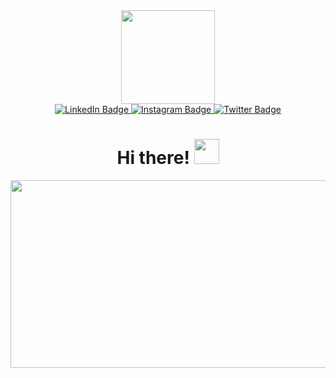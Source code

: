 <div id="header" align="center">
  <img src="https://media.giphy.com/media/3o6Zt6ML6BklcajjsA/giphy.gif" width="150"/>
  
  <div id="badges">
  <a href="https://linkedin.com/in/djaytiwari/">
    <img src="https://img.shields.io/badge/LinkedIn-blue?style=for-the-badge&logo=linkedin&logoColor=white" alt="LinkedIn Badge"/>
  </a>
  <a href="https://instagram.com/aye_djay/">
    <img src="https://img.shields.io/badge/Instagram-ff69b4?style=for-the-badge&logo=instagram&logoColor=white" alt="Instagram Badge"/>
  </a>
  <a href="https://twitter.com/aye_djay">
    <img src="https://img.shields.io/badge/Twitter-blue?style=for-the-badge&logo=twitter&logoColor=white" alt="Twitter Badge"/>
  </a>
</div>
  
  <h1>
  Hi there! 
  <img src="https://media.giphy.com/media/bcKmIWkUMCjVm/giphy.gif" width="40px"/>
</h1>

  <div align="center">
  <img src="https://media.giphy.com/media/f3iwJFOVOwuy7K6FFw/giphy.giff" width="600" height="300"/>
</div>
  
</div>
